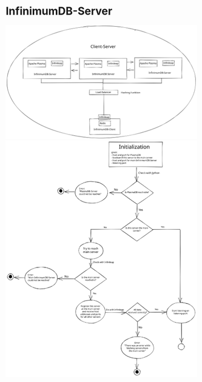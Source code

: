 # InfinimumDB-Server

![Alt text](./documentation/images/Overview.svg)
![Alt text](./documentation/images/Initialization.svg)